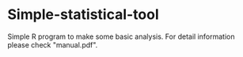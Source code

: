 # Simple-statistical-tool
Simple R program to make some basic analysis.  For detail information please check "manual.pdf". 
